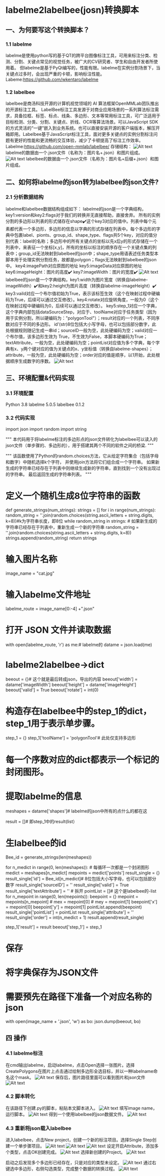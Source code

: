 # labelme2labelbee(josn)转换脚本
## 一、为何要写这个转换脚本？
### 1.1 labelme
labelme是使用python写的基于QT的跨平台图像标注工具，可用来标注分类、检测、分割、关键点常见的视觉任务，被广大的CV研究者、学生和自由开发者所使用着。
但labelme是基于PyQt编写的，性能有限。labelme在实例分割场景下，当关键点过多时，会出现严重的卡顿，影响标注性能。
Labeme:https://github.com/wkentaro/labelme

### 1.2 labelbee
labelbee是商汤科技开源的计算机视觉领域的 AI 算法框架OpenMMLab团队推出的开源标注工具。
LabelBee标注工具发源于对商业应用场景的一系列算法标注需求，具备拉框、标签、标点、线条、多边形、文本等常用标注工具，可广泛适用于目标检测、分类、分割、关键点、折线、OCR等算法场景。可以JavaScript SDK的方式灵活的“一键”嵌入到业务系统。也可以直接安装开源的客户端版本，解压开箱即用。Labelbee基于JavaScript标注工具，面对更多关键点的实例分割标注问题有更好的性能和更流畅的交互体验，减少了卡顿提高了标注工作效率。
Labelme:https://github.com/open-mmlab/labelbee/
存储结构：
![Alt text](image.png)
labelme的数据由一个.json文件（名称为：图片名+.json）和图片组成。
![Alt text](image-1.png)
labelbee的数据由一个.json文件（名称为：图片名+后缀+.json）和图片组成。

## 二、如何将labelme的json转为labelbee的json文件?
### 2.1 分析数据结构
labelme和labelbee数据结构组成如下：
labelme的json是一个字典结构，key1:version和key2:flags对于我们的转换并无直接帮助，直接舍弃。
所有的实例分割的多边形以列表的形式储存在shape✔️这个key3对应的值中。列表中每个元素都代表一个多边形，多边形的信息以字典的形式存储在列表中。每个多边形的字典中包裹label、pionts、group_id、shape_type、flags共5个key，对应的值分别代表：label的名称；多边形中的所有关键点的坐标以先x后y的形式存储在一个列表中，来表征一个坐标[x,y]，所有的坐标以标注的顺序存在一个关键点集的列表中；group_id无法映射到labelbee的json中；shape_type用语表述任务类型本脚本用于处理实例分割任务，故都是polygon；flags无法映射到labelbee的json中。
key4:imagePath对应原图的地址
key5:imageData对应原图的地址
key6:imageHeight：图片的高度✔️
key7:imageWidth：图片的宽度✔️
![Alt text](image-2.png)
labelbee的json是一个字典结构，key1:width为图片宽度（转换自labelme-imageWidth）✔️和key2:height为图片高度（转换自labelme-imageHeight）✔️
key3:vaild对应一个布尔值初始为True，表示该标签生效（这个在映射过程中硬编码为True，后续可以通过交互修改）。key4:rotate对应旋转角度，一般为0（这个在映射过程中硬编码为0，后续可以通过交互修改）。
key5:step_1对应一个字典，这个字典内部包括dataSourceStep，对应于、toolName对应于任务类型（因为用于实例分割，所以硬编码为："polygonTool"）；result对应的一个列表，不同序数对应于不同的多边形。
id'(str)8位包括大小写字母，也可以包括部分数字，此处根据规则随记生成一串id；sourcelD一般为空，此处硬编码为空；valid对应一个布尔值，该多边形生效为 True，不生效为False，本脚本硬编码为True；textAttribute，一般为空，此处硬编码为空；pointList对应值为多个字典，每个字典有x、y两个键对应的值为关键点的x、y坐标值（转换自labelme-shapes）；attribute，一般为空，此处硬编码为空；order对应的值是顺序，以1开始，此处根据顺序生成数字的序数。
![Alt text](image-3.png)
## 三、环境配置&代码实现
### 3.1 环境配置
Python 3.8
labelme 5.0.5
labelbee 0.1.2
### 3.2 代码实现
import json
import random
import string

"""
本代码用于将labelme标注的多边形点的json文件转化为labelbee可以读入的json文件（单步骤的、多边形的），用于搭建其两个不同的软件之间的桥梁.
"""

"""
该函数使用了Python的random.choices方法，它从给定字符集合（包括字母和数字）中随机选择k个字符，
并使用join方法将它们组合成一个字符串。
如果新生成的字符串已经存在于列表中则继续生成新的字符串，直到找到一个没有出现过的字符串。
最后返回生成的字符串列表。
"""
# 定义一个随机生成8位字符串的函数
def generate_strings(num_strings):
    strings = []
    for i in range(num_strings):
        random_string = ''.join(random.choices(string.ascii_letters + string.digits, k=8))#k为字符串长度，即8位
        while random_string in strings:
            # 如果新生成的字符串已经存在于列表中，重新生成一个新的字符串
            random_string = ''.join(random.choices(string.ascii_letters + string.digits, k=8))
        strings.append(random_string)
    return strings
# 输入图片名称
image_name = "cat.jpg"
# 输入labelme文件地址
labelme_route = image_name[0:-4] +".json"

# 打开 JSON 文件并读取数据
with open(labelme_route, 'r') as me:# labelme的
    datame = json.load(me)

# labelme2labelbee->dict
beeout = {}# 这个就是最后转成json，导出的内容
beeout['width'] = datame['imageWidth']
beeout['height'] = datame['imageHeight']
beeout['valid'] = True
beeout['rotate'] = int(0)

# 构造存在labelbee中的step_1的dict，step_1用于表示单步骤。
step_1 = {}
step_1['toolName'] = 'polygonTool'# 此处仅支持多边形

# 每一个序数对应的dict都表示一个标记的封闭图形。
# 提取labelme的信息
meshapes = datame['shapes']# labelme的json中所有的点什么的都在这

result = []# 即step_1中的result(list）
# 生labelbee的id
Bee_id = generate_strings(len(meshapes))

for n_medict in range(0, len(meshapes)):
    # 每循环一次都是一个封闭图形
    medict = meshapes[n_medict]
    mepoints = medict['points']
    result_single = {}
    result_single['id'] = Bee_id[n_medict]# 8位包括大小写字母，也可以包括部分数字
    result_single['sourceID'] = ''
    result_single['valid'] = True
    result_single['textAttribute'] = ''
    # 拆开
    pointList = []# 这个是labelbee的-list
    for n_mepoint in range(0, len(mepoints)):
        beepoint = {}
        mepoint = mepoints[n_mepoint]
        # mex = mepoint[0]
        # mey = mepoint[1]
        beepoint['x'] = mepoint[0]
        beepoint['y'] = mepoint[1]
        pointList.append(beepoint)
    result_single['pointList'] = pointList
    result_single['attribute'] = ''
    result_single['order'] = int(n_medict + 1)
    result.append(result_single)

step_1['result'] = result
beeout['step_1'] = step_1
# 保存
# 将字典保存为JSON文件
# 需要预先在路径下准备一个对应名称的json
with open(image_name + '.json', 'w') as bo:
    json.dump(beeout, bo)
## 四 操作
### 4.1 labelme标注
在cmd输出labelme，启动labelme，点击Open选择一张图片。选择CreatePolygons在图片上点击通过绘制多边形全选目标，并以一种labelname命名这个mask。
![Alt text](image-4.png)
保存后，图片路径里面可以看到图片和json文件
![Alt text](image-5.png)
### 4.2 脚本转化
在该路径下创建.py的脚本，粘贴本文脚本进入。
![Alt text](image-6.png)
填写image name，运行脚本。
![Alt text](image-7.png)
得到一个使用labelbee的json数据文件。
![Alt text](image-8.png)
### 4.3 重新将json载入labelbee
进入labelbee，点击New project，创建一个新的标注项目。选择Single Step创建一个单步骤项目。
![Alt text](image-9.png)
![Alt text](image-10.png)
![Alt text](image-11.png)
设定开启Attribute，添加多个类型，点击OK创建完成。
![Alt text](image-12.png)
选择新创建的Project。
![Alt text](image-13.png)

启动之后发现多个多边形已经存在，只是对应的类型未设定。
![Alt text](image-14.png)
通过右键选中多边形，右侧勾选类型，完成整个数据的转换过程。
![Alt text](image-15.png)
